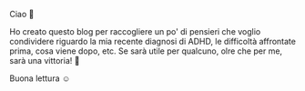 Ciao 👋

Ho creato questo blog per raccogliere un po' di pensieri che voglio condividere riguardo la mia recente diagnosi di ADHD, le difficoltà affrontate prima, cosa viene dopo, etc.
Se sarà utile per qualcuno, olre che per me, sarà una vittoria! 🎉

Buona lettura ☺️

